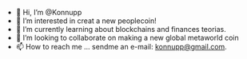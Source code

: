 - 👋 Hi, I’m @Konnupp
- 👀 I’m interested in creat a new peoplecoin!
- 🌱 I’m currently learning about blockchains and finances teorias.
- 💞️ I’m looking to collaborate on making a new global metaworld coin
- 📫 How to reach me ... sendme an e-mail: konnupp@gmail.com.

<!---
Konnupp/Konnupp is a ✨ special ✨ repository because its `README.md` (this file) appears on your GitHub profile.
You can click the Preview link to take a look at your changes.
--->
